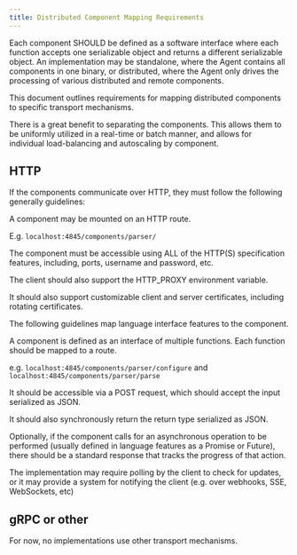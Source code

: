 ```yaml
---
title: Distributed Component Mapping Requirements
---
```


Each component SHOULD be defined as a software interface where each function accepts one serializable object and returns a different serializable object. An implementation may be standalone, where the Agent contains all components in one binary, or distributed, where the Agent only drives the processing of various distributed and remote components.

This document outlines requirements for mapping distributed components to specific transport mechanisms.

There is a great benefit to separating the components. This allows them to be uniformly utilized in a real-time or batch manner, and allows for individual load-balancing and autoscaling by component.

## HTTP

If the components communicate over HTTP, they must follow the following generally guidelines:

A component may be mounted on an HTTP route.

E.g. `localhost:4845/components/parser/`

The component must be accessible using ALL of the HTTP(S) specification features, including, ports, username and password, etc.

The client should also support the HTTP_PROXY environment variable.

It should also support customizable client and server certificates, including rotating certificates.

The following guidelines map language interface features to the component.

A component is defined as an interface of multiple functions. Each function should be mapped to a route.

e.g. `localhost:4845/components/parser/configure` and `localhost:4845/components/parser/parse`

It should be accessible via a POST request, which should accept the input serialized as JSON.

It should also synchronously return the return type serialized as JSON.

Optionally, if the component calls for an asynchronous operation to be performed (usually defined in language features as a Promise or Future), there should be a standard response that tracks the progress of that action.

The implementation may require polling by the client to check for updates, or it may provide a system for notifying the client (e.g. over webhooks, SSE, WebSockets, etc)

## gRPC or other

For now, no implementations use other transport mechanisms.